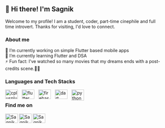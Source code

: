 ## 👋 Hi there! I'm Sagnik

Welcome to my profile! I am a student, coder, part-time cinephile and full time introvert. Thanks for visiting, I'd love to connect.

### About me

🔭 I’m currently working on simple Flutter based mobile apps <br>
🌱 I’m currently learning Flutter and DSA<br>
⚡ Fun fact: I've watched so many movies that my dreams ends with a post-credits scene.🎥✨<br>

### Languages and Tech Stacks
<p align="left"> 
<a href="https://cplusplus.com/" target="_blank" rel="noreferrer"> <img align="left" src="https://cdn.jsdelivr.net/gh/devicons/devicon@latest/icons/cplusplus/cplusplus-original.svg" alt="cplusplus" width="40" height="30" style="padding-right:10px"/> </a>
<a href="https://flutter.dev" target="_blank" rel="noreferrer"> <img align="left" src="https://cdn.jsdelivr.net/gh/devicons/devicon@latest/icons/flutter/flutter-original.svg" alt="flutter" width="40" height="30" style="padding-right:10px"/> </a>
<a href="https://firebase.google.com/" target="_blank" rel="noreferrer"> <img align="left" src="https://www.vectorlogo.zone/logos/firebase/firebase-icon.svg" alt="firebase" width="40" height="30" style="padding-right:10px"/> </a>
<a href="https://dart.dev" target="_blank" rel="noreferrer"> <img align="left" src="https://cdn.jsdelivr.net/gh/devicons/devicon@latest/icons/dart/dart-original.svg" alt="dart" width="40" height="30" style="padding-right:10px"/> </a>
<a href="https://www.python.org" target="_blank" rel="noreferrer"> <img align="left" src="https://cdn.jsdelivr.net/gh/devicons/devicon@latest/icons/python/python-original.svg" alt="python" width="40" height="35"/> </a>
</p>

<br>

### Find me on
<p align="left">
<a href="https://linkedin.com/in/sagnikbarik" target="blank"><img align="center" src="https://cdn.jsdelivr.net/gh/devicons/devicon@latest/icons/linkedin/linkedin-original.svg" alt="SagnikBarik" height="30" width="40" /></a>
<a href="https://www.leetcode.com/sagnikbarik" target="blank"><img align="center" src="https://raw.githubusercontent.com/rahuldkjain/github-profile-readme-generator/master/src/images/icons/Social/leet-code.svg" alt="SagnikBarik" height="30" width="40" /></a>
<a href="https://open.spotify.com/user/94oqe80clg62vffhjh9loprtw?si=d72cdce2a02042b4" target="blank"><img align="center" src="https://www.svgrepo.com/show/475684/spotify-color.svg" alt="Sagnik" height="30" width="40" /></a>
</p>

